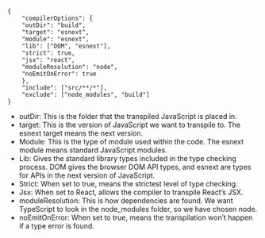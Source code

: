 ```
{
    "compilerOptions": {
    "outDir": "build",
    "target": "esnext",
    "module": "esnext",
    "lib": ["DOM", "esnext"],
    "strict": true,
    "jsx": "react",
    "moduleResolution": "node",
    "noEmitOnError": true
    },
    "include": ["src/**/*"],
    "exclude": ["node_modules", "build"]
}

```

-   outDir: This is the folder that the transpiled JavaScript is placed in.
-   target: This is the version of JavaScript we want to transpile to. The esnext target means the next version.
-   Module: This is the type of module used within the code. The esnext module means
    standard JavaScript modules.
-   Lib: Gives the standard library types included in the type checking process. DOM gives the browser DOM API types, and esnext are types for APIs in the next version of JavaScript.
-   Strict: When set to true, means the strictest level of type checking.
-   Jsx: When set to React, allows the compiler to transpile React’s JSX.
-   moduleResolution: This is how dependencies are found. We want TypeScript to look
    in the node_modules folder, so we have chosen node.
-   noEmitOnError: When set to true, means the transpilation won’t happen if a type
    error is found.
